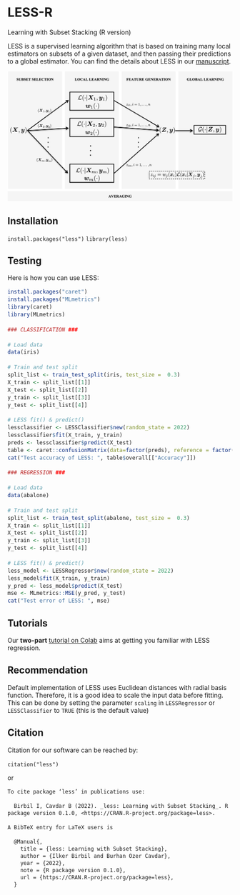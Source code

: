 # LESS-R
Learning with Subset Stacking (R version)

LESS is a supervised learning algorithm that is based on training many local estimators on subsets of a given dataset, and then passing their predictions to a global estimator. You can find the details about LESS in our [manuscript](https://arxiv.org/abs/2112.06251).

![LESS](./img/LESS1Level.png)

## Installation

`install.packages("less")`
`library(less)`

## Testing

Here is how you can use LESS:

```r
install.packages("caret")
install.packages("MLmetrics")
library(caret)
library(MLmetrics)

### CLASSIFICATION ###

# Load data
data(iris)

# Train and test split
split_list <- train_test_split(iris, test_size =  0.3)
X_train <- split_list[[1]]
X_test <- split_list[[2]]
y_train <- split_list[[3]]
y_test <- split_list[[4]]

# LESS fit() & predict()
lessclassifier <- LESSClassifier$new(random_state = 2022)
lessclassifier$fit(X_train, y_train)
preds <- lessclassifier$predict(X_test)
table <- caret::confusionMatrix(data=factor(preds), reference = factor(y_test))
cat("Test accuracy of LESS: ", table$overall[["Accuracy"]])

### REGRESSION ###

# Load data
data(abalone)

# Train and test split
split_list <- train_test_split(abalone, test_size =  0.3)
X_train <- split_list[[1]]
X_test <- split_list[[2]]
y_train <- split_list[[3]]
y_test <- split_list[[4]]

# LESS fit() & predict()
less_model <- LESSRegressor$new(random_state = 2022)
less_model$fit(X_train, y_train)
y_pred <- less_model$predict(X_test)
mse <- MLmetrics::MSE(y_pred, y_test)
cat("Test error of LESS: ", mse)

```

## Tutorials

Our **two-part** [tutorial on Colab](https://colab.research.google.com/drive/1UE894I8mIUrLN5kUzg0EB0cWM_50Dqsc?usp=sharing) aims at getting you familiar with LESS regression.


## Recommendation

Default implementation of LESS uses Euclidean distances with radial basis function. Therefore, it is a good idea to scale the input data before fitting. This can be done by setting the parameter `scaling` in `LESSRegressor` or `LESSClassifier` to `TRUE` (this is the default value)

## Citation

Citation for our software can be reached by:

`citation("less")`

or 

````
To cite package ‘less’ in publications use:

  Birbil I, Cavdar B (2022). _less: Learning with Subset Stacking_. R package version 0.1.0, <https://CRAN.R-project.org/package=less>.

A BibTeX entry for LaTeX users is

  @Manual{,
    title = {less: Learning with Subset Stacking},
    author = {Ilker Birbil and Burhan Ozer Cavdar},
    year = {2022},
    note = {R package version 0.1.0},
    url = {https://CRAN.R-project.org/package=less},
  }
````
